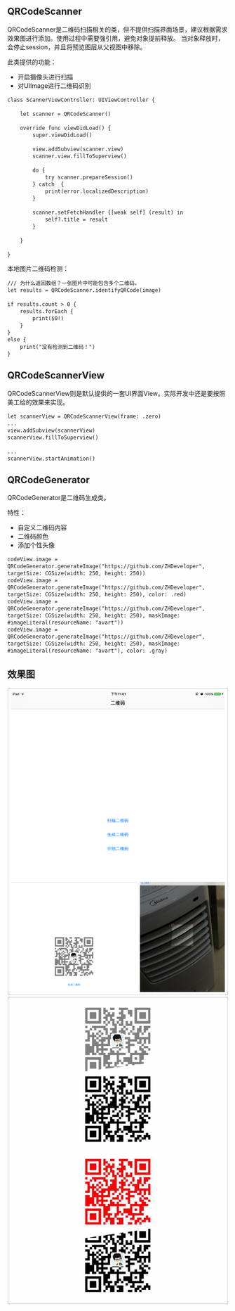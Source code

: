 ## QRCodeScanner
QRCodeScanner是二维码扫描相关的类，但不提供扫描界面场景，建议根据需求效果图进行添加。使用过程中需要强引用，避免对象提前释放。
当对象释放时，会停止session，并且将预览图层从父视图中移除。

此类提供的功能：

* 开启摄像头进行扫描
* 对UIImage进行二维码识别

```
class ScannerViewController: UIViewController {

    let scanner = QRCodeScanner()
    
    override func viewDidLoad() {
        super.viewDidLoad()
        
        view.addSubview(scanner.view)
        scanner.view.fillToSuperview()
        
        do {
            try scanner.prepareSession()
        } catch  {
            print(error.localizedDescription)
        }
        
        scanner.setFetchHandler {[weak self] (result) in
            self?.title = result
        }
        
    }
    
}

```

本地图片二维码检测：

```
/// 为什么返回数组？一张图片中可能包含多个二维码。
let results = QRCodeScanner.identifyQRCode(image)
    
if results.count > 0 {
    results.forEach {
        print($0!)
    }
}
else {
    print("没有检测到二维码！")
}

```

## QRCodeScannerView
QRCodeScannerView则是默认提供的一套UI界面View。实际开发中还是要按照美工给的效果来实现。

```
let scannerView = QRCodeScannerView(frame: .zero)
...
view.addSubview(scannerView)
scannerView.fillToSuperview()

...
scannerView.startAnimation()

```

## QRCodeGenerator
QRCodeGenerator是二维码生成类。

特性：

* 自定义二维码内容
* 二维码颜色
* 添加个性头像

```
codeView.image = QRCodeGenerator.generateImage("https://github.com/ZHDeveloper", targetSize: CGSize(width: 250, height: 250))
codeView.image = QRCodeGenerator.generateImage("https://github.com/ZHDeveloper", targetSize: CGSize(width: 250, height: 250), color: .red)
codeView.image = QRCodeGenerator.generateImage("https://github.com/ZHDeveloper", targetSize: CGSize(width: 250, height: 250), maskImage: #imageLiteral(resourceName: "avart"))
codeView.image = QRCodeGenerator.generateImage("https://github.com/ZHDeveloper", targetSize: CGSize(width: 250, height: 250), maskImage: #imageLiteral(resourceName: "avart"), color: .gray)

```

## 效果图

![效果图1](./WechatIMG12.jpeg)
![效果图2](./WechatIMG9.jpeg)